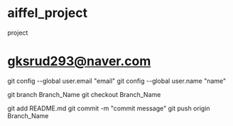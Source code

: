 # aiffel_project
project

# gksrud293@naver.com

git config --global user.email "email"
git config --global user.name "name"

git branch Branch_Name
git checkout Branch_Name

git add README.md
git commit -m "commit message"
git push origin Branch_Name

